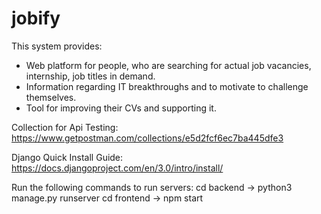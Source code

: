 # jobify

This system provides: 
-  Web platform for people, who are searching for actual job vacancies, internship, job titles in demand.
- Information regarding IT breakthroughs and to motivate to challenge themselves. 
- Tool for improving their CVs and supporting it.

Collection for Api Testing:
https://www.getpostman.com/collections/e5d2fcf6ec7ba445dfe3

Django Quick Install Guide:
https://docs.djangoproject.com/en/3.0/intro/install/

Run the following commands to run servers:
cd backend -> python3 manage.py runserver
cd frontend -> npm start

